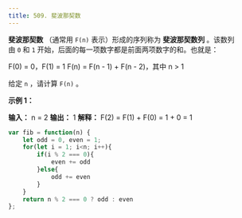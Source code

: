 ```yaml
---
title: 509. 斐波那契数
---
```

**斐波那契数** （通常用 `F(n)` 表示）形成的序列称为 **斐波那契数列** 。该数列由 `0` 和 `1` 开始，后面的每一项数字都是前面两项数字的和。也就是：

F(0) = 0，F(1) = 1
F(n) = F(n - 1) + F(n - 2)，其中 n > 1

给定 `n` ，请计算 `F(n)` 。

**示例 1：**

**输入：** n = 2
**输出：** 1
**解释：** F(2) = F(1) + F(0) = 1 + 0 = 1

```js
var fib = function(n) {
    let odd = 0, even = 1;
    for(let i = 1; i<n; i++){
        if(i % 2 === 0){
            even += odd
        }else{
            odd += even
        }
    }
    return n % 2 === 0 ? odd : even
};
```
